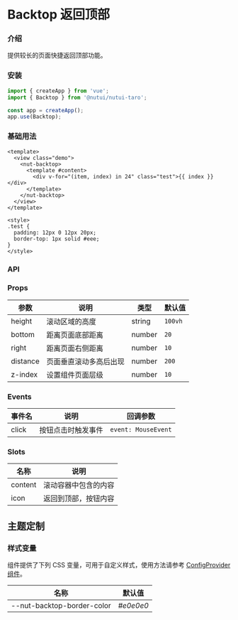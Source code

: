 # Backtop 返回顶部

### 介绍

提供较长的页面快捷返回顶部功能。

### 安装

```js
import { createApp } from 'vue';
import { Backtop } from '@nutui/nutui-taro';

const app = createApp();
app.use(Backtop);
```

### 基础用法

```vue
<template>
  <view class="demo">
    <nut-backtop>
      <template #content>
        <div v-for="(item, index) in 24" class="test">{{ index }}</div>
      </template>
    </nut-backtop>
  </view>
</template>

<style>
.test {
  padding: 12px 0 12px 20px;
  border-top: 1px solid #eee;
}
</style>
```

### API

### Props

| 参数 | 说明 | 类型 | 默认值 |
|  ---  |  ---  |  ---  |  ---  |
| height | 滚动区域的高度 | string | `100vh` |
| bottom | 距离页面底部距离 | number | `20` |
| right | 距离页面右侧距离 | number | `10` |
| distance | 页面垂直滚动多高后出现 | number | `200` |
| z-index | 设置组件页面层级 | number | `10` |

### Events

| 事件名 | 说明 | 回调参数 |
|  ---  |  ---  |  ---  |
| click | 按钮点击时触发事件 | `event: MouseEvent` |

### Slots

| 名称 | 说明 |
|  ---  |  ---  |
| content | 滚动容器中包含的内容 |
| icon | 返回到顶部，按钮内容 |

## 主题定制

### 样式变量

组件提供了下列 CSS 变量，可用于自定义样式，使用方法请参考 [ConfigProvider 组件](#/zh-CN/component/configprovider)。

| 名称 | 默认值 |
|  ---  |  ---  |
| --nut-backtop-border-color | _#e0e0e0_ |
